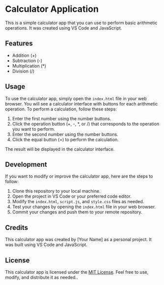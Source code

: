 # Calculator Application

This is a simple calculator app that you can use to perform basic arithmetic operations. It was created using VS Code and JavaScript.

## Features

- Addition (+)
- Subtraction (-)
- Multiplication (*)
- Division (/)

## Usage

To use the calculator app, simply open the `index.html` file in your web browser. You will see a calculator interface with buttons for each arithmetic operation. To perform a calculation, follow these steps:

1. Enter the first number using the number buttons.
2. Click the operation button (+, -, *, or /) that corresponds to the operation you want to perform.
3. Enter the second number using the number buttons.
4. Click the equal button (=) to perform the calculation.

The result will be displayed in the calculator interface.

## Development

If you want to modify or improve the calculator app, here are the steps to follow:

1. Clone this repository to your local machine.
2. Open the project in VS Code or your preferred code editor.
3. Modify the `index.html`, `script.js`, and `style.css` files as needed.
4. Test your changes by opening the `index.html` file in your web browser.
5. Commit your changes and push them to your remote repository.

## Credits

This calculator app was created by [Your Name] as a personal project. It was built using VS Code and JavaScript.

## License

This calculator app is licensed under the [MIT License](https://opensource.org/licenses/MIT). Feel free to use, modify, and distribute it as needed..
